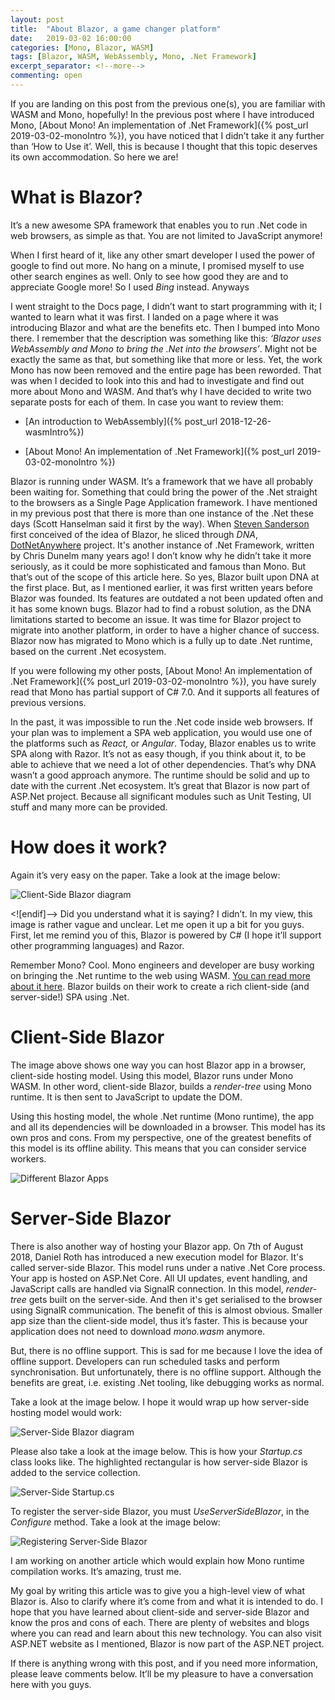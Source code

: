 ```yaml
---
layout: post
title:  "About Blazor, a game changer platform"
date:   2019-03-02 16:00:00
categories: [Mono, Blazor, WASM]
tags: [Blazor, WASM, WebAssembly, Mono, .Net Framework]
excerpt_separator: <!--more-->
commenting: open
---
```


If you are landing on this post from the previous one(s), you are familiar with WASM and Mono, hopefully! In the previous post where I have introduced Mono, [About Mono! An implementation of .Net Framework]({% post_url 2019-03-02-monoIntro %}), you have noticed that I didn’t take it any further than ‘How to Use it’. Well, this is because I thought that this topic deserves its own accommodation. So here we are!
<!--more-->
# What is Blazor?

It’s a new awesome SPA framework that enables you to run .Net code in web browsers, as simple as that. You are not limited to JavaScript anymore!

When I first heard of it, like any other smart developer I used the power of google to find out more. No hang on a minute, I promised myself to use other search engines as well. Only to see how good they are and to appreciate Google more! So I used _Bing_ instead. Anyways

I went straight to the Docs page, I didn’t want to start programming with it; I wanted to learn what it was first. I landed on a page where it was introducing Blazor and what are the benefits etc. Then I bumped into Mono there. I remember that the description was something like this: _‘Blazor uses WebAssembly and Mono to bring the .Net into the browsers’_. Might not be exactly the same as that, but something like that more or less. Yet, the work Mono has now been removed and the entire page has been reworded. That was when I decided to look into this and had to investigate and find out more about Mono and WASM. And that’s why I have decided to write two separate posts for each of them. In case you want to review them:

- [An introduction to WebAssembly]({% post_url 2018-12-26-wasmIntro%})

- [About Mono! An implementation of .Net Framework]({% post_url 2019-03-02-monoIntro %})

Blazor is running under WASM. It’s a framework that we have all probably been waiting for. Something that could bring the power of the .Net straight to the browsers as a Single Page Application framework. I have mentioned in my previous post that there is more than one instance of the .Net these days (Scott Hanselman said it first by the way). When <a href="http://blog.stevensanderson.com/"  target="_blank">Steven Sanderson</a> first conceived of the idea of Blazor, he sliced through _DNA_, <a href="https://github.com/chrisdunelm/DotNetAnywhere?WT.mc_id=-blog-scottha"  target="_blank">DotNetAnywhere</a> project. It's another instance of .Net Framework, written by Chris Dunelm many years ago! I don’t know why he didn’t take it more seriously, as it could be more sophisticated and famous than Mono. But that’s out of the scope of this article here. So yes, Blazor built upon DNA at the first place. But, as I mentioned earlier, it was first written years before Blazor was founded. Its features are outdated a not been updated often and it has some known bugs. Blazor had to find a robust solution, as the DNA limitations started to become an issue. It was time for Blazor project to migrate into another platform, in order to have a higher chance of success. Blazor now has migrated to Mono which is a fully up to date .Net runtime, based on the current .Net ecosystem.

If you were following my other posts, [About Mono! An implementation of .Net Framework]({% post_url 2019-03-02-monoIntro %}), you have surely read that Mono has partial support of C# 7.0. And it supports all features of previous versions.

In the past, it was impossible to run the .Net code inside web browsers. If your plan was to implement a SPA web application, you would use one of the platforms such as _React,_ or _Angular_. Today, Blazor enables us to write SPA along with Razor. It’s not as easy though, if you think about it, to be able to achieve that we need a lot of other dependencies. That’s why DNA wasn’t a good approach anymore. The runtime should be solid and up to date with the current .Net ecosystem. It’s great that Blazor is now part of ASP.Net project. Because all significant modules such as Unit Testing, UI stuff and many more can be provided.

# How does it work?

Again it’s very easy on the paper. Take a look at the image below:
 
![Client-Side Blazor diagram](/assets/imgs/BlazorIntro/Blazor_ClientSideModel.jpg)

<![endif]--> Did you understand what it is saying? I didn’t. In my view, this image is rather vague and unclear. Let me open it up a bit for you guys. First, let me remind you of this, Blazor is powered by C# (I hope it’ll support other programming languages) and Razor.

Remember Mono? Cool. Mono engineers and developer are busy working on bringing the .Net runtime to the web using WASM. <a href="https://www.mono-project.com/news/2018/01/16/mono-static-webassembly-compilation/" target="_blank">You can read more about it here</a>. Blazor builds on their work to create a rich client-side (and server-side!) SPA using .Net.

# Client-Side Blazor

The image above shows one way you can host Blazor app in a browser, client-side hosting model. Using this model, Blazor runs under Mono WASM. In other word, client-side Blazor, builds a _render-tree_ using Mono runtime. It is then sent to JavaScript to update the DOM.

Using this hosting model, the whole .Net runtime (Mono runtime), the app and all its dependencies will be downloaded in a browser. This model has its own pros and cons. From my perspective, one of the greatest benefits of this model is its offline ability. This means that you can consider service workers. 

![Different Blazor Apps](/assets/imgs/BlazorIntro/BlazorHostingModelsApps.jpg)

# Server-Side Blazor

There is also another way of hosting your Blazor app. On 7th of August 2018, Daniel Roth has introduced a new execution model for Blazor. It's called server-side Blazor. This model runs under a native .Net Core process. Your app is hosted on ASP.Net Core. All UI updates, event handling, and JavaScript calls are handled via SignalR connection. In this model, _render-tree_ gets built on the server-side. And then it's get serialised to the browser using SignalR communication. The benefit of this is almost obvious. Smaller app size than the client-side model, thus it’s faster. This is because your application does not need to download _mono.wasm_ anymore.

But, there is no offline support. This is sad for me because I love the idea of offline support. Developers can run scheduled tasks and perform synchronisation. But unfortunately, there is no offline support. Although the benefits are great, i.e. existing .Net tooling, like debugging works as normal.

Take a look at the image below. I hope it would wrap up how server-side hosting model would work:

![Server-Side Blazor diagram](/assets/imgs/BlazorIntro/ServerSide_Blazor.png)

Please also take a look at the image below. This is how your _Startup.cs_ class looks like. The highlighted rectangular is how server-side Blazor is added to the service collection.

![Server-Side Startup.cs](/assets/imgs/BlazorIntro/ServerSide_Startup.jpg)

To register the server-side Blazor, you must _UseServerSideBlazor_, in the _Configure_ method. Take a look at the image below:

![Registering Server-Side Blazor](/assets/imgs/BlazorIntro/Registering_ServerSide_Blazor.jpg)

I am working on another article which would explain how Mono runtime compilation works. It’s amazing, trust me.

My goal by writing this article was to give you a high-level view of what Blazor is. Also to clarify where it’s come from and what it is intended to do. I hope that you have learned about client-side and server-side Blazor and know the pros and cons of each. There are plenty of websites and blogs where you can read and learn about this new technology. You can also visit ASP.NET website as I mentioned, Blazor is now part of the ASP.NET project.

If there is anything wrong with this post, and if you need more information, please leave comments below. It’ll be my pleasure to have a conversation here with you guys.
